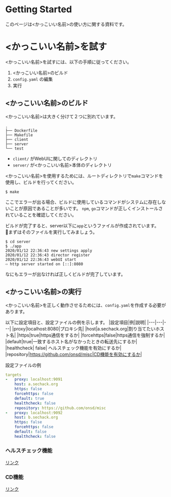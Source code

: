 # Getting Started
このページは<かっこいい名前>の使い方に関する資料です。

# <かっこいい名前>を試す
<かっこいい名前>を試すには、以下の手順に従ってください。
1. <かっこいい名前>のビルド
2. `config.yaml` の編集
3. 実行

## <かっこいい名前>のビルド
<かっこいい名前>は大きく分けて２つに別れています。
```
.
├── Dockerfile
├── Makefile
├── client
├── server
└── test
```
- `client/` がWebUIに関してのディレクトリ
- `server/` が<かっこいい名前>本体のディレクトリ

<かっこいい名前>を使用するためには、ルートディレクトリで`make`コマンドを使用し、ビルドを行ってください。
```
$ make
```
ここでエラーが出る場合、ビルドに使用しているコマンドがシステムに存在しないことが原因であることが多いです。
`npm`, `go`コマンドが正しくインストールされていることを確認してください。


ビルドが完了すると、server以下に`app`というファイルが作成されています。
まずはそのファイルを実行してみましょう。
```
$ cd server
$ ./app
2020/01/12 22:36:43 new settings apply
2020/01/12 22:36:43 director register
2020/01/12 22:36:43 webUI start
⇨ http server started on [::]:8080
```

なにもエラーが出なければ正しくビルドが完了しています。

## <かっこいい名前>の実行
<かっこいい名前>を正しく動作させるためには、`config.yaml`を作成する必要があります。

以下に設定項目と、設定ファイルの例を示します。
|設定項目|例|説明|
|---|---|---|
|proxy|localhost:8080|プロキシ先|
|host|a.sechack.org|割り当てたいホスト名|
|https|true|https通信をするか|
|forcehttps|false|https通信を強制するか|
|default|true|一致するホスト名がなかったときの転送先にするか|
|healthcheck| false| ヘルスチェック機能を有効にするか|
|repository|https://github.com/onsd/misc|CD機能を有効にするか|

設定ファイルの例
```yaml
targets
-   proxy: localhost:9091
    host: a.sechack.org
    https: false
    forcehttps: false
    default: true
    healthcheck: false
    repository: https://github.com/onsd/misc
-   proxy: localhost:9092
    host: b.sechack.org
    https: false
    forcehttps: false
    default: false
    healthcheck: false
```

### ヘルスチェック機能
[リンク](http://localhost:8080/#/documentation/index)
### CD機能
[リンク](http://localhost:8080/#/documentation/index)
